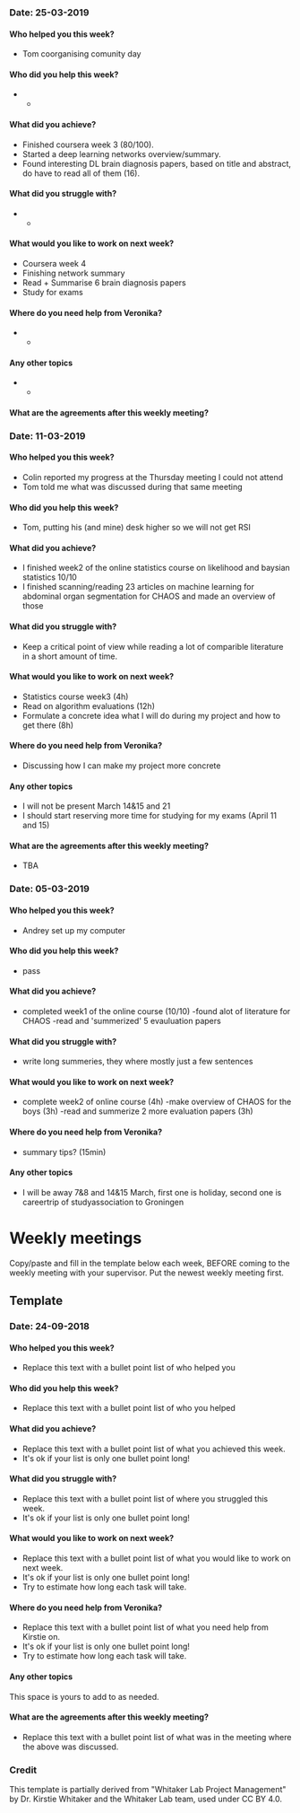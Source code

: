 ### Date: 25-03-2019

#### Who helped you this week?
* Tom coorganising comunity day


#### Who did you help this week?
* -


#### What did you achieve?

* Finished coursera week 3 (80/100).
* Started a deep learning networks overview/summary.
* Found interesting DL brain diagnosis papers, based on title and abstract, do have to read all of them (16).

#### What did you struggle with?

* -

#### What would you like to work on next week?

* Coursera week 4
* Finishing network summary
* Read + Summarise 6 brain diagnosis papers
* Study for exams

#### Where do you need help from Veronika?

* -

#### Any other topics

* -

#### What are the agreements after this weekly meeting?

### Date: 11-03-2019

#### Who helped you this week?
* Colin reported my progress at the Thursday meeting I could not attend
* Tom told me what was discussed during that same meeting


#### Who did you help this week?
* Tom, putting his (and mine) desk higher so we will not get RSI


#### What did you achieve?

* I finished week2 of the online statistics course on likelihood and baysian statistics 10/10
* I finished scanning/reading 23 articles on machine learning for abdominal organ segmentation for CHAOS and made an overview of those

#### What did you struggle with?

* Keep a critical point of view while reading a lot of comparible literature in a short amount of time.

#### What would you like to work on next week?

* Statistics course week3 (4h)
* Read on algorithm evaluations (12h)
* Formulate a concrete idea what I will do during my project and how to get there (8h)

#### Where do you need help from Veronika?

* Discussing how I can make my project more concrete

#### Any other topics

* I will not be present March 14&15 and 21
* I should start reserving more time for studying for my exams (April 11 and 15)

#### What are the agreements after this weekly meeting?

* TBA


### Date: 05-03-2019
#### Who helped you this week?
- Andrey set up my computer
#### Who did you help this week?
- pass
#### What did you achieve?
- completed week1 of the online course (10/10)   -found alot of literature for CHAOS     -read and 'summerized' 5 evauluation papers
#### What did you struggle with?
- write long summeries, they where mostly just a few sentences
#### What would you like to work on next week?
- complete week2 of online course (4h)   -make overview of CHAOS for the boys (3h)    -read and summerize 2 more evaluation papers (3h)
#### Where do you need help from Veronika?
- summary tips? (15min)
#### Any other topics
- I will be away 7&8 and 14&15 March, first one is holiday, second one is careertrip of studyassociation to Groningen


# Weekly meetings

Copy/paste and fill in the template below each week, BEFORE coming to the weekly meeting with your supervisor. Put the newest weekly meeting first. 

## Template
### Date: 24-09-2018

#### Who helped you this week?
* Replace this text with a bullet point list of who helped you


#### Who did you help this week?
* Replace this text with a bullet point list of who you helped


#### What did you achieve?

* Replace this text with a bullet point list of what you achieved this week.
* It's ok if your list is only one bullet point long!

#### What did you struggle with?

* Replace this text with a bullet point list of where you struggled this week.
* It's ok if your list is only one bullet point long!

#### What would you like to work on next week?

* Replace this text with a bullet point list of what you would like to work on next week.
* It's ok if your list is only one bullet point long!
* Try to estimate how long each task will take.

#### Where do you need help from Veronika?

* Replace this text with a bullet point list of what you need help from Kirstie on.
* It's ok if your list is only one bullet point long!
* Try to estimate how long each task will take.

#### Any other topics

This space is yours to add to as needed.


#### What are the agreements after this weekly meeting?

* Replace this text with a bullet point list of what was in the meeting where the above was discussed.



### Credit
This template is partially derived from "Whitaker Lab Project Management" by Dr. Kirstie Whitaker and the Whitaker Lab team, used under CC BY 4.0. 
